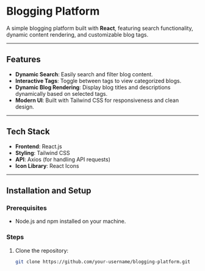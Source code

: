 # Blogging Platform

A simple blogging platform built with **React**, featuring search functionality, dynamic content rendering, and customizable blog tags.

---

## Features

- **Dynamic Search**: Easily search and filter blog content.
- **Interactive Tags**: Toggle between tags to view categorized blogs.
- **Dynamic Blog Rendering**: Display blog titles and descriptions dynamically based on selected tags.
- **Modern UI**: Built with Tailwind CSS for responsiveness and clean design.

---

## Tech Stack

- **Frontend**: React.js
- **Styling**: Tailwind CSS
- **API**: Axios (for handling API requests)
- **Icon Library**: React Icons

---

## Installation and Setup

### Prerequisites
- Node.js and npm installed on your machine.

### Steps
1. Clone the repository:
   ```bash
   git clone https://github.com/your-username/blogging-platform.git
